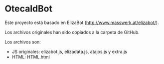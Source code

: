 ﻿# OtecaldBot
Este proyecto está basado en ElizaBot (http://www.masswerk.at/elizabot/).

Los archivos originales han sido copiados a la carpeta de GitHub.

Los archivos son:

* JS originales: elizabot.js, elizadata.js, atajos.js y extra.js
* HTML: HTML.html

